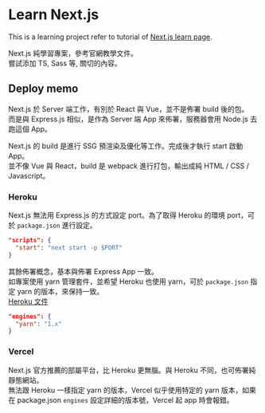 # Learn Next.js
This is a learning project refer to tutorial of [Next.js learn page](https://nextjs.org/learn).

Next.js 純學習專案，參考官網教學文件。<br />
嘗試添加 TS, Sass 等, 關切的內容。

## Deploy memo
Next.js 於 Server 端工作，有別於 React 與 Vue，並不是佈署 build 後的包。<br/>
而是與 Express.js 相似，是作為 Server 端 App 來佈署，服務器會用 Node.js 去跑這個 App。<br />

Next.js 的 build 是進行 SSG 預渲染及優化等工作。完成後才執行 start 啟動 App。<br />
並不像 Vue 與 React，build 是 webpack 進行打包，輸出成純 HTML / CSS / Javascript。<br />

### Heroku
Next.js 無法用 Express.js 的方式設定 port。為了取得 Heroku 的環境 port，可於 `package.json` 進行設定。<br />

```json
"scripts": {
  "start": "next start -p $PORT"
}
```

其餘佈署概念，基本與佈署 Express App 一致。<br />
如專案使用 yarn 管理套件，並希望 Heroku 也使用 yarn，可於 `package.json` 指定 yarn 的版本，來保持一致。<br />
[Heroku 文件](https://devcenter.heroku.com/articles/nodejs-support#specifying-a-yarn-version)

```json
"engines": {
  "yarn": "1.x"
}
```

### Vercel
Next.js 官方推薦的部屬平台，比 Heroku 更無腦。與 Heroku 不同，也可佈署純靜態網站。<br />
無法跟 Heroku 一樣指定 yarn 的版本，Vercel 似乎使用特定的 yarn 版本，如果在 package.json `engines` 設定詳細的版本號，Vercel 起 app 時會報錯。